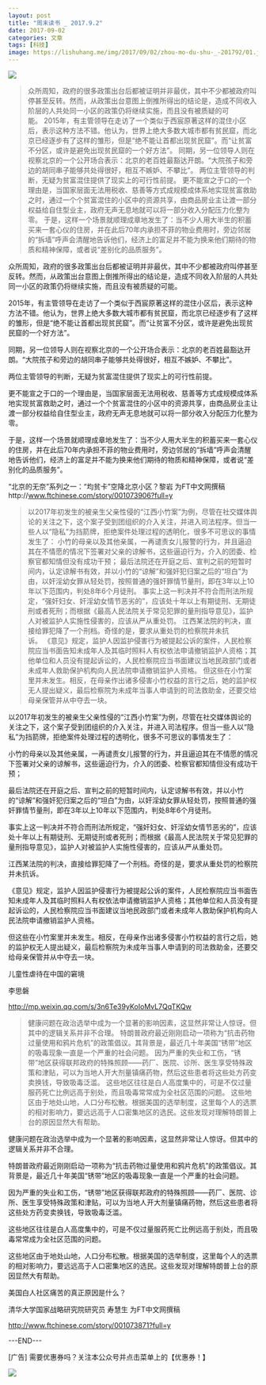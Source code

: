 ```yaml
---
layout: post
title: "周末读书 _ 2017.9.2"
date: 2017-09-02
categories: 文章
tags: [科技]
image: https://lishuhang.me/img/2017/09/02/zhou-mo-du-shu-_-201792/01.jpg
---
```


![](https://mmbiz.qpic.cn/mmbiz_jpg/AdRKyBVLoHKdQOYHia9L9pY51PoOP7jxqbRPgTsaZy9oh6Z9IHLKmibbDAamYEywP6PKViaHiadIh59wquREg1e6UA/0?wx_fmt=jpeg)

> 众所周知，政府的很多政策出台后都被证明并非最优，其中不少都被政府叫停甚至反转。然而，从政策出台意图上倒推所得出的结论是，造成不同收入阶层的人共处同一小区的政策仍将继续实施，而且没有被质疑的可能。 2015年，有主管领导在走访了一个类似于西宸原著这样的混住小区后，表示这种方法不错。他认为，世界上绝大多数大城市都有贫民窟，而北京已经逐步有了这样的雏形，但是“绝不能让首都出现贫民窟”。而“让贫富不分区，或许是避免出现贫民窟的一个好方法”。 同期，另一位领导人则在视察北京的一个公开场合表示：北京的老百姓最豁达开朗。“大院孩子和旁边的胡同串子能够共处得很好，相互不嫉妒、不攀比”。 两位主管领导的判断，无疑为贫富混住提供了现实上的可行性前提。 更不能宣之于口的一个理由是，当国家层面无法用税收、慈善等方式成规模成体系地实现贫富救助之时，通过一个个贫富混住的小区中的资源共享，由商品房业主让渡一部分权益给自住型业主，政府无声无息地就可以将一部分收入分配压力化整为零。 于是，这样一个场景就顺理成章地发生了：当不少人用大半生的积蓄买来一套心仪的住房，并在此后70年内承担不菲的物业费用时，旁边邻居的“拆墙”呼声会清醒地告诉他们，经济上的富足并不能为换来他们期待的物质和精神保障，或者说“差别化的品质服务”。

众所周知，政府的很多政策出台后都被证明并非最优，其中不少都被政府叫停甚至反转。然而，从政策出台意图上倒推所得出的结论是，造成不同收入阶层的人共处同一小区的政策仍将继续实施，而且没有被质疑的可能。

2015年，有主管领导在走访了一个类似于西宸原著这样的混住小区后，表示这种方法不错。他认为，世界上绝大多数大城市都有贫民窟，而北京已经逐步有了这样的雏形，但是“绝不能让首都出现贫民窟”。而“让贫富不分区，或许是避免出现贫民窟的一个好方法”。

同期，另一位领导人则在视察北京的一个公开场合表示：北京的老百姓最豁达开朗。“大院孩子和旁边的胡同串子能够共处得很好，相互不嫉妒、不攀比”。

两位主管领导的判断，无疑为贫富混住提供了现实上的可行性前提。

更不能宣之于口的一个理由是，当国家层面无法用税收、慈善等方式成规模成体系地实现贫富救助之时，通过一个个贫富混住的小区中的资源共享，由商品房业主让渡一部分权益给自住型业主，政府无声无息地就可以将一部分收入分配压力化整为零。

于是，这样一个场景就顺理成章地发生了：当不少人用大半生的积蓄买来一套心仪的住房，并在此后70年内承担不菲的物业费用时，旁边邻居的“拆墙”呼声会清醒地告诉他们，经济上的富足并不能为换来他们期待的物质和精神保障，或者说“差别化的品质服务”。

“北京的无奈”系列之一：“均贫卡”空降北京小区？黎岩 为FT中文网撰稿http://www.ftchinese.com/story/001073906?full=y

> 以2017年初发生的被亲生父亲性侵的“江西小竹案”为例，尽管在社交媒体舆论的关注之下，这个案子受到团组织的介入关注，并进入司法程序。但当一些人以“隐私”为挡箭牌，拒绝案件处理过程的透明化，很多不可思议的事情发生了： 小竹的母亲以及其他亲属，一再谴责女儿报警的行为，并且逼迫其在不情愿的情况下签署对父亲的谅解书，这些逼迫行为，介入的团委、检察官都知情但没有成功干预； 最后法院还在开庭之后、宣判之前的短暂时间内，认定谅解书有效，并以小竹的“谅解”和强奸犯归案之后的“坦白”为由，以奸淫幼女罪从轻处罚，按照普通的强奸罪情节量刑，即在3年以上10年以下范围内，判处8年6个月徒刑。 事实上这一判决并不符合而刑法所规定，“强奸妇女、奸淫幼女情节恶劣的”，应该处十年以上有期徒刑、无期徒刑或者死刑；而根据《最高人民法院关于常见犯罪的量刑指导意见》，监护人对被监护人实施性侵害的，应该从严从重处罚。 江西某法院的判决，直接给罪犯降了一个刑档。奇怪的是，要求从重处罚的检察院并未抗诉。 《意见》规定，监护人因监护侵害行为被提起公诉的案件，人民检察院应当书面告知未成年人及其临时照料人有权依法申请撤销监护人资格；其他单位和人员没有提起诉讼的，人民检察院应当书面建议当地民政部门或者未成年人救助保护机构向人民法院申请撤销监护人资格。 但这些在小竹案里并未发生。相反，在母亲作出诸多侵害小竹权益的言行之后，她的监护权无人提出疑义，最后检察院为未成年当事人申请到的司法救助金，还要交给母亲保管并从中夺去一块。

以2017年初发生的被亲生父亲性侵的“江西小竹案”为例，尽管在社交媒体舆论的关注之下，这个案子受到团组织的介入关注，并进入司法程序。但当一些人以“隐私”为挡箭牌，拒绝案件处理过程的透明化，很多不可思议的事情发生了：

小竹的母亲以及其他亲属，一再谴责女儿报警的行为，并且逼迫其在不情愿的情况下签署对父亲的谅解书，这些逼迫行为，介入的团委、检察官都知情但没有成功干预；

最后法院还在开庭之后、宣判之前的短暂时间内，认定谅解书有效，并以小竹的“谅解”和强奸犯归案之后的“坦白”为由，以奸淫幼女罪从轻处罚，按照普通的强奸罪情节量刑，即在3年以上10年以下范围内，判处8年6个月徒刑。

事实上这一判决并不符合而刑法所规定，“强奸妇女、奸淫幼女情节恶劣的”，应该处十年以上有期徒刑、无期徒刑或者死刑；而根据《最高人民法院关于常见犯罪的量刑指导意见》，监护人对被监护人实施性侵害的，应该从严从重处罚。

江西某法院的判决，直接给罪犯降了一个刑档。奇怪的是，要求从重处罚的检察院并未抗诉。

《意见》规定，监护人因监护侵害行为被提起公诉的案件，人民检察院应当书面告知未成年人及其临时照料人有权依法申请撤销监护人资格；其他单位和人员没有提起诉讼的，人民检察院应当书面建议当地民政部门或者未成年人救助保护机构向人民法院申请撤销监护人资格。

但这些在小竹案里并未发生。相反，在母亲作出诸多侵害小竹权益的言行之后，她的监护权无人提出疑义，最后检察院为未成年当事人申请到的司法救助金，还要交给母亲保管并从中夺去一块。

儿童性虐待在中国的窘境

李思磐

http://mp.weixin.qq.com/s/3n6Te39yKoIoMvL7QqTKQw

> 健康问题在政治选举中成为一个显著的影响因素，这显然非常让人惊讶。但其中的逻辑关系并非不合理。 特朗普政府最近刚刚启动一项称为“抗击药物过量使用和鸦片危机”的政策倡议。其背景是，最近几十年美国“锈带”地区的吸毒现象一直是一个严重的社会问题。 因为严重的失业和工伤，“锈带”地区获得联邦政府的特殊照顾——药厂、医院、诊所、医生享受特殊政策和津贴，可以为当地人开大剂量镇痛药物，然后这些患者将这些处方药变卖换钱，导致吸毒泛滥。 这些地区往往是白人高度集中的，可是不仅过量服药死亡比例远高于别处，而且吸毒常常成为全社区范围的问题。 这些地区由于地处山地，人口分布松散。根据美国的选举制度，这里每个人的选票的相对影响力，要远远高于人口密集地区的选民。这些发现对理解特朗普上台的原因显然大有帮助。

健康问题在政治选举中成为一个显著的影响因素，这显然非常让人惊讶。但其中的逻辑关系并非不合理。

特朗普政府最近刚刚启动一项称为“抗击药物过量使用和鸦片危机”的政策倡议。其背景是，最近几十年美国“锈带”地区的吸毒现象一直是一个严重的社会问题。

因为严重的失业和工伤，“锈带”地区获得联邦政府的特殊照顾——药厂、医院、诊所、医生享受特殊政策和津贴，可以为当地人开大剂量镇痛药物，然后这些患者将这些处方药变卖换钱，导致吸毒泛滥。

这些地区往往是白人高度集中的，可是不仅过量服药死亡比例远高于别处，而且吸毒常常成为全社区范围的问题。

这些地区由于地处山地，人口分布松散。根据美国的选举制度，这里每个人的选票的相对影响力，要远远高于人口密集地区的选民。这些发现对理解特朗普上台的原因显然大有帮助。

美国白人社区痛苦的真正原因是什么？

清华大学国家战略研究院研究员 寿慧生 为FT中文网撰稿

http://www.ftchinese.com/story/001073871?full=y

---END---

[广告] 需要优惠券吗？关注本公众号并点击菜单上的【优惠券！】

![](https://lishuhang.me/img/2017/09/02/zhou-mo-du-shu-_-201792/01.jpg)